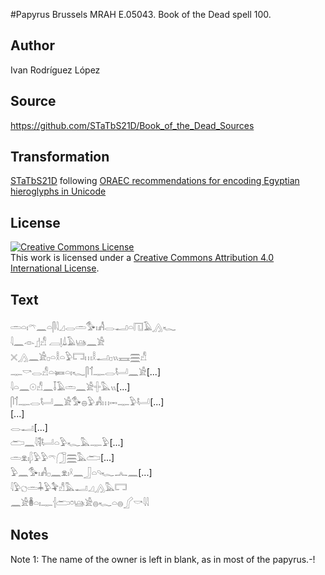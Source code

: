 #Papyrus Brussels MRAH E.05043. Book of the Dead spell 100.

## Author 

Ivan Rodríguez López

## Source 

https://github.com/STaTbS21D/Book_of_the_Dead_Sources

## Transformation 

[STaTbS21D](https://statbs21d.github.io/) following [ORAEC recommendations for encoding Egyptian hieroglyphs in Unicode](https://github.com/oraec/recommendations-encoding-hieroglyphs)

## License 

<a rel="license" href="http://creativecommons.org/licenses/by/4.0/"><img alt="Creative Commons License" style="border-width:0" src="https://i.creativecommons.org/l/by/4.0/88x31.png" /></a><br />This work is licensed under a <a rel="license" href="http://creativecommons.org/licenses/by/4.0/">Creative Commons Attribution 4.0 International License</a>.

## Text 

<hiero><rubrum>𓏛𓏏𓏤𓍼𓈖𓏏𓋴𓇋𓈎𓂋𓏛𓅜𓏤𓀻𓂋𓂝𓏏𓉔𓄿𓂻𓆑</rubrum><br>
𓇋𓈖𓁹𓊨𓀭    𓐙𓊤𓍑𓄿𓊞𓈖𓀀<br>
𓏴𓂻𓈖𓀀𓊪𓏏𓎛𓏏𓅱𓉐𓏥𓎛𓂝𓊪𓏭𓈘𓈗𓀭<br>
𓊃𓎡𓂋𓀭𓏏𓍃𓏏𓏤𓆑𓋴𓄊𓊃𓂋𓂡𓈖𓀀[...]<br>
𓇋𓏏𓈖𓇳𓀭𓈖𓄥𓄿𓏛𓈖𓀀𓏶𓅓𓏭[...]<br>
𓋴𓄊𓊃𓂋𓂡𓈖𓀀𓅜𓐍𓅱𓀻𓏥𓋭𓊃𓅱𓂡[...]<br>
[...]<br>
𓂋𓂝[...]<br>
𓂧𓈖𓇋𓌟𓂡𓏏𓅱𓆑𓅓𓊃𓅱[...]<br>
<rubrum>𓏛𓁷𓏤𓆄𓅱𓅱𓍼𓃂𓈗𓅓𓂧</rubrum>[...]<br>
<rubrum>𓅱𓈖𓅜𓏤𓀻𓊪𓈖𓁷𓏤𓍲𓈖𓃀𓏏𓄹𓆑𓂜𓈖</rubrum>[...]<br>
<rubrum>𓇋𓅱𓐎𓏛𓇓𓅱𓅝𓀭𓅓𓂝𓈎𓂻𓅓𓉐</rubrum><br>
<rubrum>𓈖𓀀𓎬𓏏𓏤𓊃𓐪𓂧𓏌𓊞𓀀𓐍𓆑𓏏𓐍𓂾𓎡𓇋𓇋</rubrum><br></hiero>

## Notes 

Note  1: The name of the owner is left in blank, as in most of the papyrus.-!